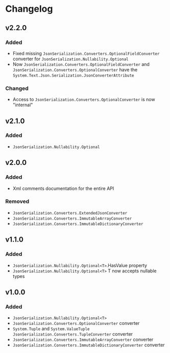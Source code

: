 # Changelog

## v2.2.0

### Added

- Fixed missing `JsonSerialization.Converters.OptionalFieldConverter` converter for `JsonSerialization.Nullability.Optional`
- Now `JsonSerialization.Converters.OptionalFieldConverter` and `JsonSerialization.Converters.OptionalConverter` have the `System.Text.Json.Serialization.JsonConverterAttribute`

### Changed

- Access to `JsonSerialization.Converters.OptionalConverter` is now "internal"

## v2.1.0

### Added

- `JsonSerialization.Nullability.Optional`

## v2.0.0

### Added

- Xml comments documentation for the entire API

### Removed

- `JsonSerialization.Converters.ExtendedJsonConverter`
- `JsonSerialization.Converters.ImmutableArrayConverter`
- `JsonSerialization.Converters.ImmutableDictionaryConverter`

## v1.1.0

### Added

- `JsonSerialization.Nullability.Optional<T>`.HasValue property
- `JsonSerialization.Nullability.Optional<T>` T now accepts nullable types

## v1.0.0

### Added

- `JsonSerialization.Nullability.Optional<T>`
- `JsonSerialization.Converters.OptionalConverter` converter
- `System.Tuple` and `System.ValueTuple` `JsonSerialization.Converters.TupleConverter` converter
- `JsonSerialization.Converters.ImmutableArrayConverter` converter
- `JsonSerialization.Converters.ImmutableDictionaryConverter` converter
